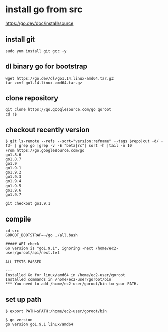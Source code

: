 # install go from src

https://go.dev/doc/install/source


## install git

```
sudo yum install git gcc -y
```


## dl binary go for bootstrap

```
wget https://go.dev/dl/go1.14.linux-amd64.tar.gz
tar zxvf go1.14.linux-amd64.tar.gz
```

## clone repository
```
git clone https://go.googlesource.com/go goroot
cd !$
```

## checkout recently version
```console
$ git ls-remote --refs --sort="version:refname" --tags $repo|cut -d/ -f3- | grep go |grep -v -E "beta|rc"| sort -h |tail -n 10
From https://go.googlesource.com/go
go1.8.6
go1.8.7
go1.9
go1.9.1
go1.9.2
go1.9.3
go1.9.4
go1.9.5
go1.9.6
go1.9.7
```

```
git checkout go1.9.1
```

## compile

```
cd src
GOROOT_BOOTSTRAP=~/go ./all.bash
```


```
##### API check
Go version is "go1.9.1", ignoring -next /home/ec2-user/goroot/api/next.txt

ALL TESTS PASSED

---
Installed Go for linux/amd64 in /home/ec2-user/goroot
Installed commands in /home/ec2-user/goroot/bin
*** You need to add /home/ec2-user/goroot/bin to your PATH.
```

## set up path

```console
$ export PATH=$PATH:/home/ec2-user/goroot/bin
```

```console
$ go version
go version go1.9.1 linux/amd64
```
